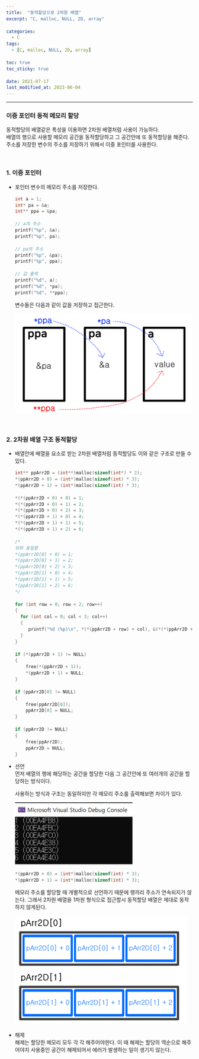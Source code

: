 ```yaml
---
title:  "동적할당으로 2차원 배열"
excerpt: "C, malloc, NULL, 2D, array"

categories:
  - C
tags:
  - [C, malloc, NULL, 2D, array]

toc: true
toc_sticky: true
 
date: 2021-07-17
last_modified_at: 2023-06-04
---  
```


***

### 이중 포인터 동적 메모리 할당  
동적할당의 배열같은 특성을 이용하면 2차원 배열처럼 사용이 가능하다.  
배열의 행으로 사용할 메모리 공간을 동적할당하고 그 공간안에 또 동적할당을 해준다. 주소를 저장한 변수의 주소를 저장하기 위해서 이중 포인터를 사용한다.

<br/>

### 1. 이중 포인터
  * 포인터 변수의 메모리 주소를 저장한다.  
    ```c
    int a = 1;
    int* pa = &a;
    int** ppa = &pa;

    // a의 주소
    printf("%p", &a);
    printf("%p", pa);

    // pa의 주소
    printf("%p", &pa);
    printf("%p", ppa);

    // 값 출력
    printf("%d", a);
    printf("%d", *pa);
    printf("%d", **ppa);
    ```  

    변수들은 다음과 같이 값을 저장하고 접근한다.  

    ![dynamic_allocate_2d_array_memory](/assets/images/posting/20210720/dynamic_allocate_2d_array_memory.png)  

<br/>

### 2. 2차원 배열 구조 동적할당
  * 배열안에 배열을 요소로 받는 2차원 배열처럼 동적할당도 이와 같은 구조로 만들 수 있다.  

    ```c
    int** ppArr2D = (int**)malloc(sizeof(int*) * 2);
    *(ppArr2D + 0) = (int*)malloc(sizeof(int) * 3);
    *(ppArr2D + 1) = (int*)malloc(sizeof(int) * 3);

    *(*(ppArr2D + 0) + 0) = 1;
    *(*(ppArr2D + 0) + 1) = 2;
    *(*(ppArr2D + 0) + 2) = 3;
    *(*(ppArr2D + 1) + 0) = 4;
    *(*(ppArr2D + 1) + 1) = 5;
    *(*(ppArr2D + 1) + 2) = 6;

    /*
    위와 동일함
    *(ppArr2D[0] + 0) = 1;
    *(ppArr2D[0] + 1) = 2;
    *(ppArr2D[0] + 2) = 3;
    *(ppArr2D[1] + 0) = 4;
    *(ppArr2D[1] + 1) = 5;
    *(ppArr2D[1] + 2) = 6;
    */

    for (int row = 0; row < 2; row++)
    {
      for (int col = 0; col < 3; col++)
      {
         printf("%d (%p)\n", *(*(ppArr2D + row) + col), &(*(*(ppArr2D + row) + col)));
      }
    }

    if (*(ppArr2D + 1) != NULL)
    {
        free(*(ppArr2D + 1));
        *(ppArr2D + 1) = NULL;
    }

    if (ppArr2D[0] != NULL)
    {
        free(ppArr2D[0]);
        ppArr2D[0] = NULL;
    }

    if (ppArr2D != NULL)
    {
        free(ppArr2D);
        ppArr2D = NULL;
    }
    ```  
  * 선언  
    먼저 배열의 행에 해당하는 공간을 할당한 다음 그 공간안에 또 여러개의 공간을 할당하는 방식이다.  

    사용하는 방식과 구조는 동일하지만 각 메모리 주소를 출력해보면 차이가 있다.  

    ![dynamic_allocate_2d_array_memory_adress](/assets/images/posting/20210720/dynamic_allocate_2d_array_memory_adress.png)

    ```c
    *(ppArr2D + 0) = (int*)malloc(sizeof(int) * 3);
    *(ppArr2D + 1) = (int*)malloc(sizeof(int) * 3);
    ```
    
    메모리 주소를 할당할 때 개별적으로 선언하기 때문에 행끼리 주소가 연속되지가 않는다. 그래서 2차원 배열을 1차원 형식으로 접근할시 동적할당 배열은 제대로 동작하지 않게된다.  
  
  
    ![dynamic_allocate_2d_array_memory_struct](/assets/images/posting/20210720/dynamic_allocate_2d_array_memory_struct.png)

  * 해제    
    해제는 할당한 메모리 모두 각 각 해주어야한다. 이 때 해제는 할당의 역순으로 해주어야지 사용중인 공간이 해제되어서 에러가 발생하는 일이 생기지 않는다.  
    
